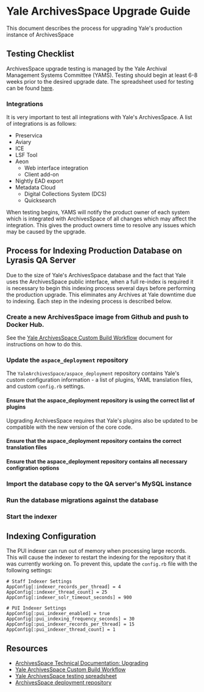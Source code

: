 # Yale ArchivesSpace Upgrade Guide

This document describes the process for upgrading Yale's production instance of ArchivesSpace

## Testing Checklist

ArchivesSpace upgrade testing is managed by the Yale Archival Management Systems Committee (YAMS). Testing should begin at least 6-8 weeks prior to the desired upgrade date. The spreadsheet used for testing can be found [here](https://docs.google.com/spreadsheets/d/1RdYJtq4dWk35Kt6osg-ncAU70CfqyOpSGHbTdvU6W4c).

### Integrations

It is very important to test all integrations with Yale's ArchivesSpace. A list of integrations is as follows:

- Preservica
- Aviary
- ICE
- LSF Tool
- Aeon
	- Web interface integration
	- Client add-on
- Nightly EAD export
- Metadata Cloud
	- Digital Collections System (DCS)
	- Quicksearch

When testing begins, YAMS will notify the product owner of each system which is integrated with ArchivesSpace of all changes which may affect the integration. This gives the product owners time to resolve any issues which may be caused by the upgrade.

## Process for Indexing Production Database on Lyrasis QA Server

Due to the size of Yale's ArchivesSpace database and the fact that Yale uses the ArchivesSpace public interface, when a full re-index is required it is necessary to begin this indexing process several days before performing the production upgrade. This eliminates any Archives at Yale downtime due to indexing. Each step in the indexing process is described below.

### Create a new ArchivesSpace image from Github and push to Docker Hub. 

See the [Yale ArchivesSpace Custom Build Workflow](https://dmac-data-docs.readthedocs.io/en/latest/development/aspace_custom_build_workflow.html) document for instructions on how to do this.

### Update the `aspace_deployment` repository

The `YaleArchivesSpace/aspace_deployment` repository contains Yale's custom configuration information - a list of plugins, YAML translation files, and custom `config.rb` settings. 

#### Ensure that the aspace_deployment repository is using the correct list of plugins

Upgrading ArchivesSpace requires that Yale's plugins also be updated to be compatible with the new version of the core code. 

#### Ensure that the aspace_deployment repository contains the correct translation files

#### Ensure that the aspace_deployment repository contains all necessary configration options

### Import the database copy to the QA server's MySQL instance

### Run the database migrations against the database

### Start the indexer

## Indexing Configuration

The PUI indexer can run out of memory when processing large records. This will cause the indexer to restart the indexing for the repository that it was currently working on. To prevent this, update the `config.rb` file with the following settings:

```
# Staff Indexer Settings
AppConfig[:indexer_records_per_thread] = 4
AppConfig[:indexer_thread_count] = 25
AppConfig[:indexer_solr_timeout_seconds] = 900

# PUI Indexer Settings
AppConfig[:pui_indexer_enabled] = true
AppConfig[:pui_indexing_frequency_seconds] = 30
AppConfig[:pui_indexer_records_per_thread] = 15
AppConfig[:pui_indexer_thread_count] = 1
```

## Resources

- [ArchivesSpace Technical Documentation: Upgrading](https://archivesspace.github.io/tech-docs/administration/upgrading.html)
- [Yale ArchivesSpace Custom Build Workflow](https://dmac-data-docs.readthedocs.io/en/latest/development/aspace_custom_build_workflow.html)
- [Yale ArchivesSpace testing spreadsheet](https://docs.google.com/spreadsheets/d/1RdYJtq4dWk35Kt6osg-ncAU70CfqyOpSGHbTdvU6W4c)
- [ArchivesSpace deployment repository](https://github.com/YaleArchivesSpace/aspace-deployment)